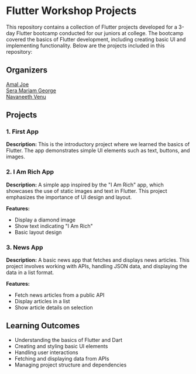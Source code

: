 # Flutter Workshop Projects

This repository contains a collection of Flutter projects developed for a 3-day Flutter bootcamp conducted for our juniors at college. The bootcamp covered the basics of Flutter development, including creating basic UI and implementing functionality. Below are the projects included in this repository:

## Organizers

[Amal Joe](https://github.com/amaljoe)<br>
[Sera Mariam George](https://github.com/seramg)<br>
[Navaneeth Venu](https://github.com/navaneethvenu)<br>

## Projects

### 1. First App
**Description:** 
This is the introductory project where we learned the basics of Flutter. The app demonstrates simple UI elements such as text, buttons, and images.

### 2. I Am Rich App
**Description:** 
A simple app inspired by the "I Am Rich" app, which showcases the use of static images and text in Flutter. This project emphasizes the importance of UI design and layout.

**Features:**
- Display a diamond image
- Show text indicating "I Am Rich"
- Basic layout design

### 3. News App
**Description:** 
A basic news app that fetches and displays news articles. This project involves working with APIs, handling JSON data, and displaying the data in a list format.

**Features:**
- Fetch news articles from a public API
- Display articles in a list
- Show article details on selection

## Learning Outcomes

- Understanding the basics of Flutter and Dart
- Creating and styling basic UI elements
- Handling user interactions
- Fetching and displaying data from APIs
- Managing project structure and dependencies
